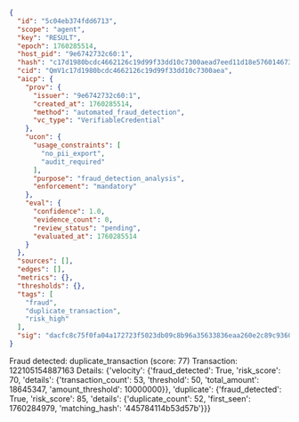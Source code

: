 ```json
{
  "id": "5c04eb374fdd6713",
  "scope": "agent",
  "key": "RESULT",
  "epoch": 1760285514,
  "host_pid": "9e6742732c60:1",
  "hash": "c17d1980bcdc4662126c19d99f33dd10c7300aead7eed11d18e5760146736e0b",
  "cid": "QmV1c17d1980bcdc4662126c19d99f33dd10c7300aea",
  "aicp": {
    "prov": {
      "issuer": "9e6742732c60:1",
      "created_at": 1760285514,
      "method": "automated_fraud_detection",
      "vc_type": "VerifiableCredential"
    },
    "ucon": {
      "usage_constraints": [
        "no_pii_export",
        "audit_required"
      ],
      "purpose": "fraud_detection_analysis",
      "enforcement": "mandatory"
    },
    "eval": {
      "confidence": 1.0,
      "evidence_count": 0,
      "review_status": "pending",
      "evaluated_at": 1760285514
    }
  },
  "sources": [],
  "edges": [],
  "metrics": {},
  "thresholds": {},
  "tags": [
    "fraud",
    "duplicate_transaction",
    "risk_high"
  ],
  "sig": "dacfc8c75f0fa04a172723f5023db09c8b96a35633836eaa260e2c89c93601b8"
}
```

Fraud detected: duplicate_transaction (score: 77)
Transaction: 122105154887163
Details: {'velocity': {'fraud_detected': True, 'risk_score': 70, 'details': {'transaction_count': 53, 'threshold': 50, 'total_amount': 18645347, 'amount_threshold': 10000000}}, 'duplicate': {'fraud_detected': True, 'risk_score': 85, 'details': {'duplicate_count': 52, 'first_seen': 1760284979, 'matching_hash': '445784114b53d57b'}}}